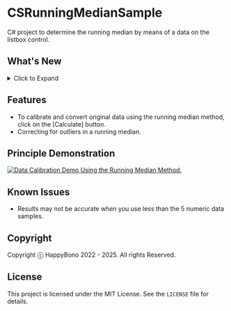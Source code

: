 # CSRunningMedianSample
C# project to determine the running median by means of a data on the listbox control.

## What's New
<details>
<summary>Click to Expand</summary>

### v1.0
#### February 20, 2022
> Initial release.

</details>

## Features
- To calibrate and convert original data using the running median method, click on the [Calculate] button.
- Correcting for outliers in a running median.

## Principle Demonstration
[![Data Calibration Demo Using the Running Median Method.](https://videoapi-muybridge.vimeocdn.com/animated-thumbnails/image/2dbb2e91-d9c1-4799-beea-9b1e6a9e6a85.gif?ClientID=vimeo-core-prod&Date=1648603639&Signature=a785b7936ee37beb6a0e010ae71a8215ae16bdf9)](https://vimeo.com/693794659 "Data Calibration Demo Using the Running Median Method - Click to Watch.")

## Known Issues
- Results may not be accurate when you use less than the 5 numeric data samples.
  
## Copyright
Copyright ⓒ HappyBono 2022 - 2025. All rights Reserved.

## License
This project is licensed under the MIT License. See the `LICENSE` file for details.
